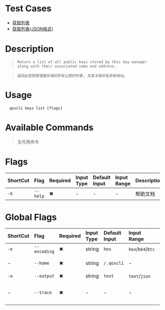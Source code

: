 # Test Cases

- [获取列表](./TestCase01.md)
- [获取列表(JSON格式)](./TestCase02.md)

# Description

>     Return a list of all public keys stored by this key manager along with their associated name and address.

>     返回此密钥管理器存储的所有公钥的列表, 及其关联的名称和地址。

# Usage
```
  qoscli keys list [flags]
```

# Available Commands

>无可用命令

# Flags

| ShortCut | Flag     | Required | Input Type | Default Input | Input Range | Description |
|:---------|:---------|:---------|:-----------|:--------------|:------------|:------------|
| `-h`     | `--help` | ✖        | -          | -             | -           | 帮助文档        |

# Global Flags

| ShortCut | Flag         | Required | Input Type | Default Input | Input Range       | Description  |
|:---------|:-------------|:---------|:-----------|:--------------|:------------------|:-------------|
| `-e`     | `--encoding` | ✖        | string     | `hex`         | `hex`/`b64`/`btc` | 二进制编码        |
| -        | `--home`     | ✖        | string     | `/.qoscli`    | -                 | 配置和数据的目录     |
| `-o`     | `--output`   | ✖        | string     | `text`        | `text`/`json`     | 输出格式         |
| -        | `--trace`    | ✖        | -          | -             | -                 | 打印出错时的完整堆栈跟踪 |